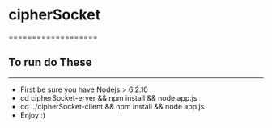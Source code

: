 # cipherSocket
===================

## To run do These
-------------
* First be sure you have Nodejs > 6.2.10
* cd cipherSocket-erver && npm install && node app.js
* cd ../cipherSocket-client && npm install && node app.js
* Enjoy :)

